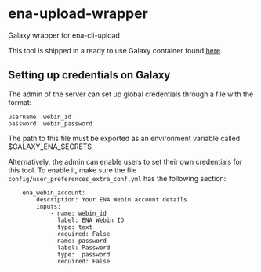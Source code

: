 # ena-upload-wrapper
Galaxy wrapper for ena-cli-upload

This tool is shipped in a ready to use Galaxy container found [here](https://github.com/ELIXIR-Belgium/ena-upload-container).

## Setting up credentials on Galaxy

The admin of the server can set up global credentials through a file with the format:
```
username: webin_id
password: webin_password
```

The path to this file must be exported as an environment variable called $GALAXY_ENA_SECRETS

Alternatively, the admin can enable users to set their own credentials for this tool.
To enable it, make sure the file `config/user_preferences_extra_conf.yml` has the following section:

```
    ena_webin_account:
        description: Your ENA Webin account details
        inputs:
            - name: webin_id
              label: ENA Webin ID
              type: text
              required: False
            - name: password
              label: Password
              type:  password
              required: False
```
